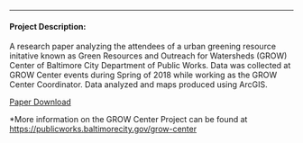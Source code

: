 ---
#### Project Description:


A research paper analyzing the attendees of a urban greening resource initative known as Green Resources and Outreach for Watersheds (GROW)
Center of Baltimore City Department of Public Works. Data was collected at GROW Center events during Spring of 2018 while working as 
the GROW Center Coordinator. Data analyzed and maps produced using ArcGIS. 

[Paper Download](MS_Paper1_Lageman.pdf)

*More information on the GROW Center Project can be found at https://publicworks.baltimorecity.gov/grow-center
